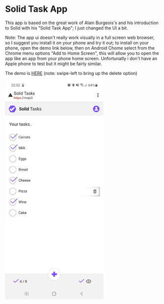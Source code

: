 # Solid Task App

This app is based on the great work of Alain Burgeois's and his introduction to Solid with his "Solid Task App";  I just changed the UI a bit.

Note: The app ui doesn't really work visually in a full screen web browser,  so I suggest you install it on your phone and try it out;  to install on your phone, open the demo link below,  then on Android Chome select from the Chrome menu options "Add to Home Screen",  this will allow you to open the app like an app from your phone home screen. Unfortunatly i don't have an Apple phone to test but it might be fairly similar.

The demo is [HERE](https://julian-cole.github.io/solid-task-app/)  (note: swipe-left to bring up the delete option)

<img src="Screenshot_20220502-225232_Chrome.jpg" alt="alt text" width="320"/>
